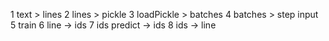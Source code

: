 1 text > lines 
2 lines > pickle
3 loadPickle > batches
4 batches > step input
5 train
6 line -> ids
7 ids predict -> ids
8 ids -> line